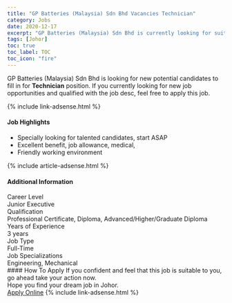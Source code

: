 ```yaml
---
title: "GP Batteries (Malaysia) Sdn Bhd Vacancies Technician" 
category: Jobs 
date: 2020-12-17 
excerpt: "GP Batteries (Malaysia) Sdn Bhd is currently looking for suitable person to fill in the Technician which positioned at Johor" 
tags: [Johor] 
toc: true 
toc_label: TOC 
toc_icon: "fire" 
--- 
```


<p>GP Batteries (Malaysia) Sdn Bhd is looking for new potential candidates to fill in for <b>Technician</b> position. If you currently looking for new job opportunities and qualified with the job desc, feel free to apply this job.
</p>{% include link-adsense.html %} 
<div><div><div><h4>Job Highlights</h4></div></div><div><ul><li><div><div><div><div></div></div></div><div><span>Specially looking for talented candidates, start ASAP</span></div></div></li><li><div><div><div><div></div></div></div><div><span>Excellent benefit, job allowance, medical,</span></div></div></li><li><div><div><div><div></div></div></div><div><span>Friendly working environment</span></div></div></li></ul></div></div> 
{% include article-adsense.html %} 
<div><div><div><h4>Additional Information</h4></div></div><div><div><div><div><div><div><div><div><span>Career Level</span></div></div><div><span>Junior Executive</span></div></div></div></div><div><div><div><div><div><span>Qualification</span></div></div><div><span>Professional Certificate, Diploma, Advanced/Higher/Graduate Diploma</span></div></div></div></div><div><div><div><div><div><span>Years of Experience</span></div></div><div><span>3 years</span></div></div></div></div><div><div><div><div><div><span>Job Type</span></div></div><div><span>Full-Time</span></div></div></div></div><div><div><div><div><div><span>Job Specializations</span></div></div><div><span>Engineering, Mechanical</span></div></div></div></div></div></div></div></div> 
#### How To Apply 
If you confident and feel that this job is suitable to you, go ahead take your action now. <br/> 
Hope you find your dream job in Johor. <br/> 
<a href="https://www.jobstreet.com.my/en/job/technician-4445622?jobId=jobstreet-my-job-4445622&sectionRank=12&token=0~f434ad69-6ea4-4b07-996b-43eb213c6ae8&fr=SRP%20View%20In%20New%20Ta" class="btn btn--info" target="_blank" rel="nofollow noopenner">Apply Online</a> 
{% include link-adsense.html %} 